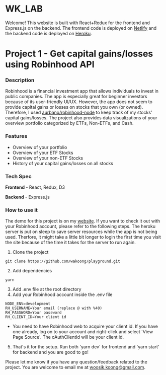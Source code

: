 # WK_LAB

Welcome! This website is built with React+Redux for the frontend and Express.js on the backend. The frontend code is deployed on [Netlify](https://www.netlify.com/) and the backend code is deployed on [Heroku](https://heroku.com).

# Project 1 - Get capital gains/losses using Robinhood API

### Description

Robinhood is a financial investment app that allows individuals to invest in public companies. The app is especially great for beginner investors because of its user-friendly UI/UX. However, the app does not seem to provide capital gains or losses on stocks that you own (or owned). Therefore, I used [aurbano/robinhood-node](https://github.com/aurbano/robinhood-node) to keep track of my stocks' capital gains/losses. The project also provides data visualizations of your overview portfolio categorized by ETFs, Non-ETFs, and Cash.

### Features

- Overview of your portfolio
- Overview of your ETF Stocks
- Overview of your non-ETF Stocks
- History of your capital gains/losses on all stocks

### Tech Spec

**Frontend** - React, Redux, D3

**Backend** - Express.js

### How to use it

The demo for this project is on my [website](https://woosika.com/robinhood). If you want to check it out with your Robinhood account, please refer to the following steps. The heroku server is put on sleep to save server resources while the app is not being used. Therfore, it might take a little bit longer to login the first time you visit the site because of the time it takes for the server to run again.

1. Clone the project

```
git clone https://github.com/wakoong/playground.git
```

2. Add dependencies

```
yarn
```

3. Add .env file at the root directory
4. Add your Robinhood account inside the .env file

```
NODE_ENV=development
RH_USERNAME=Your email (replace @ with %40)
RH_PASSWORD=Your password
RH_CLIENT_ID=Your client id
```

- You need to have Robinhood web to acquire your client id. If you have one already, log on to your account and right-click and select 'View Page Source'. The oAuthClientId will be your client id.

5. That's it for the setup. Run both 'yarn dev' for frontend and 'yarn start' for backend and you are good to go!

Please let me know if you have any question/feedback related to the project. You are welcome to email me at woosik.koong@gmail.com.
